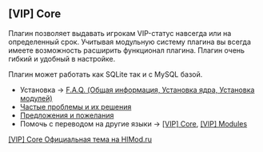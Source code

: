## [VIP] Core

Плагин позволяет выдавать игрокам VIP-статус навсегда или на определенный срок.
Учитывая модульную систему плагина вы всегда имеете возможность расширить функционал плагина.
Плагин очень гибкий и удобный в настройке.

Плагин может работать как SQLite так и с MySQL базой.

- Установка -> [F.A.Q. (Общая информация, Установка ядра, Установка модулей)](http://hlmod.ru/threads/f-a-q-obschaja-informacija-ustanovka-jadra-ustanovka-modulej.33986/)
- [Частые проблемы и их решения](http://hlmod.ru/threads/chastye-problemy-i-ix-reshenija.33988/)
- [Предложения и пожелания](http://hlmod.ru/threads/predlozhenija-po-uluchsheniju-vip-i-idei-dlja-modulej.26407/)
- Помочь с переводом на другие языки -> [[VIP] Core](http://translator.mitchdempsey.com/sourcemod_plugins/265), [[VIP] Modules](http://translator.mitchdempsey.com/sourcemod_plugins/272)

[[VIP] Core Официальная тема на HlMod.ru](http://hlmod.ru/resources/vip-core.245/)